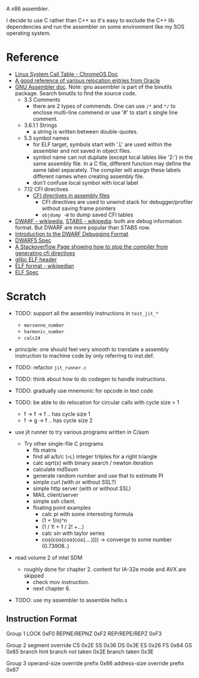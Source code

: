 A x86 assembler.

I decide to use C rather than C++ so it's easy to exclude the C++ lib dependencies and run the assembler on some environment like my SOS operating system.

# Reference
- [Linux System Call Table - ChromeOS Doc](https://chromium.googlesource.com/chromiumos/docs/+/HEAD/constants/syscalls.md)
- [A good reference of various relocation entries from Oracle](https://docs.oracle.com/cd/E19120-01/open.solaris/819-0690/6n33n7fcv/index.html)
- [GNU Assembler doc](https://sourceware.org/binutils/docs-2.39/as.html). Note: gnu assembler is part of the binutils package. Search binutils to find the source code.
  - 3.3 Comments
    - there are 2 types of commends. One can use `/*` and `*/` to enclose multi-line
      commend or use '#' to start s single line comment.
  - 3.6.1.1 Strings
    - a string is written between double-quotes.
  - 5.3 symbol names
    - for ELF target, symbols start with '.L' are used within the assembler and not
      saved in object files.
    - symbol name can not dupliate (except local lables like '2:') in the same assembly file.
      In a C file, different function may define the same label separately.
      The compiler will assign these labels different names when creating assembly
      file.
    - don't confuse local symbol with local label
  - 7.12 CFI directives
    - [CFI directives in assembly files](https://www.imperialviolet.org/2017/01/18/cfi.html)
      - CFI directives are used to unwind stack for debugger/profiler without saving frame pointers
      - `objdump -W` to dump saved CFI tables
- [DWARF - wikipedia](https://en.wikipedia.org/wiki/DWARF), [STABS - wikipedia](https://en.wikipedia.org/wiki/Stabs): both are debug information format. But DWARF are more popular than STABS now.
- [Introduction to the DWARF Debugging Format](https://dwarfstd.org/doc/Debugging%20using%20DWARF-2012.pdf)
- [DWARF5 Spec](https://dwarfstd.org/doc/DWARF5.pdf)
- [A Stackoverflow Page showing how to stop the compiler from generating cfi directives](https://stackoverflow.com/questions/2529185/what-are-cfi-directives-in-gnu-assembler-gas-used-for)
- [glibc ELF header](https://github.com/bminor/glibc/blob/master/elf/elf.h)
- [ELF format - wikipedian](https://en.wikipedia.org/wiki/Executable_and_Linkable_Format)
- [ELF Spec](https://refspecs.linuxbase.org/elf/elf.pdf)

# Scratch

- TODO: support all the assembly instructions in `test_jit_*`
  - `mersenne_number`
  - `harmonic_number`
  - `calc24`

- principle: one should feel very smooth to translate a assembly instruction to machine code by only referring to inst.def.

- TODO: refactor `jit_runner.c`
- TODO: think about how to do codegen to handle instructions.

- TODO: gradually use mnemonic for opcode in text code
- TODO: be able to do relocation for circular calls with cycle size > 1
  - f -> f -> f .. has cycle size 1
  - f -> g -> f .. has cycle size 2

- use jit runner to try various programs written in C/asm
  - Try other single-file C programs
    - fib matrix
    - find all a/b/c (`<L`) integer trilples for a right triangle 
    - calc sqrt(x) with binary search / newton iteration
    - calculate md5sum
    - generate random number and use that to estimate PI
    - simple curl (with or without SSL?)
    - simple http server (with or without SSL)
    - MAIL client/server
    - simple ssh client.
    - floating point examples
      - calc pi with some interesting formula
      - (1 + 1/n)^n
      - (1 / 1! + 1 / 2! +...)
      - calc sin with taylor series
      - cos(cos(cos(cos(....)))) -> converge to some number (0.73908..)

- read volume 2 of intel SDM
  - roughly done for chapter 2. content for IA-32e mode and AVX are skipped
	- check mov instruction.
	- next chapter 6.
- TODO: use my assembler to assemble hello.s

## Instruction Format
Group 1
LOCK 0xF0
REPNE/REPNZ 0xF2
REP/REPE/REPZ 0xF3

Group 2
segment override
CS 0x2E
SS 0x36
DS 0x3E
ES 0x26
FS 0x64
GS 0x65
branch hint
branch not taken 0x2E
branch taken 0x3E

Group 3
operand-size override prefix 0x66
address-size override prefix 0x67
